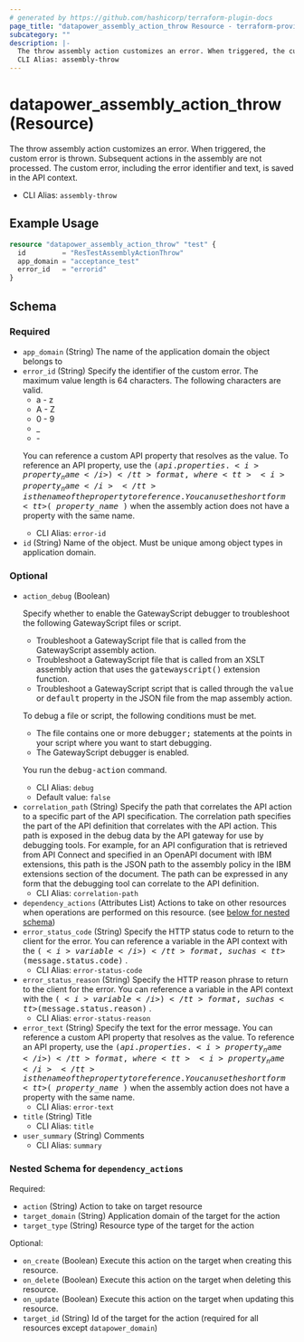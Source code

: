 ```yaml
---
# generated by https://github.com/hashicorp/terraform-plugin-docs
page_title: "datapower_assembly_action_throw Resource - terraform-provider-datapower"
subcategory: ""
description: |-
  The throw assembly action customizes an error. When triggered, the custom error is thrown. Subsequent actions in the assembly are not processed. The custom error, including the error identifier and text, is saved in the API context.
  CLI Alias: assembly-throw
---
```


# datapower_assembly_action_throw (Resource)

The throw assembly action customizes an error. When triggered, the custom error is thrown. Subsequent actions in the assembly are not processed. The custom error, including the error identifier and text, is saved in the API context.
  - CLI Alias: `assembly-throw`

## Example Usage

```terraform
resource "datapower_assembly_action_throw" "test" {
  id         = "ResTestAssemblyActionThrow"
  app_domain = "acceptance_test"
  error_id   = "errorid"
}
```

<!-- schema generated by tfplugindocs -->
## Schema

### Required

- `app_domain` (String) The name of the application domain the object belongs to
- `error_id` (String) Specify the identifier of the custom error. The maximum value length is 64 characters. The following characters are valid. <ul><li>a - z</li><li>A - Z</li><li>0 - 9</li><li>_</li><li>-</li></ul><p>You can reference a custom API property that resolves as the value. To reference an API property, use the <tt>$(api.properties. <i>property_name</i> )</tt> format, where <tt><i>property_name</i></tt> is the name of the property to reference. You can use the short form <tt>$( <i>property_name</i> )</tt> when the assembly action does not have a property with the same name.</p>
  - CLI Alias: `error-id`
- `id` (String) Name of the object. Must be unique among object types in application domain.

### Optional

- `action_debug` (Boolean) <p>Specify whether to enable the GatewayScript debugger to troubleshoot the following GatewayScript files or script.</p><ul><li>Troubleshoot a GatewayScript file that is called from the GatewayScript assembly action.</li><li>Troubleshoot a GatewayScript file that is called from an XSLT assembly action that uses the <tt>gatewayscript()</tt> extension function.</li><li>Troubleshoot a GatewayScript script that is called through the <tt>value</tt> or <tt>default</tt> property in the JSON file from the map assembly action.</li></ul><p>To debug a file or script, the following conditions must be met.</p><ul><li>The file contains one or more <tt>debugger;</tt> statements at the points in your script where you want to start debugging.</li><li>The GatewayScript debugger is enabled.</li></ul><p>You run the <tt>debug-action</tt> command.</p>
  - CLI Alias: `debug`
  - Default value: `false`
- `correlation_path` (String) Specify the path that correlates the API action to a specific part of the API specification. The correlation path specifies the part of the API definition that correlates with the API action. This path is exposed in the debug data by the API gateway for use by debugging tools. For example, for an API configuration that is retrieved from API Connect and specified in an OpenAPI document with IBM extensions, this path is the JSON path to the assembly policy in the IBM extensions section of the document. The path can be expressed in any form that the debugging tool can correlate to the API definition.
  - CLI Alias: `correlation-path`
- `dependency_actions` (Attributes List) Actions to take on other resources when operations are performed on this resource. (see [below for nested schema](#nestedatt--dependency_actions))
- `error_status_code` (String) Specify the HTTP status code to return to the client for the error. You can reference a variable in the API context with the <tt>$( <i>variable</i> )</tt> format, such as <tt>$(message.status.code)</tt> .
  - CLI Alias: `error-status-code`
- `error_status_reason` (String) Specify the HTTP reason phrase to return to the client for the error. You can reference a variable in the API context with the <tt>$( <i>variable</i> )</tt> format, such as <tt>$(message.status.reason)</tt> .
  - CLI Alias: `error-status-reason`
- `error_text` (String) Specify the text for the error message. You can reference a custom API property that resolves as the value. To reference an API property, use the <tt>$(api.properties. <i>property_name</i> )</tt> format, where <tt><i>property_name</i></tt> is the name of the property to reference. You can use the short form <tt>$( <i>property_name</i> )</tt> when the assembly action does not have a property with the same name.
  - CLI Alias: `error-text`
- `title` (String) Title
  - CLI Alias: `title`
- `user_summary` (String) Comments
  - CLI Alias: `summary`

<a id="nestedatt--dependency_actions"></a>
### Nested Schema for `dependency_actions`

Required:

- `action` (String) Action to take on target resource
- `target_domain` (String) Application domain of the target for the action
- `target_type` (String) Resource type of the target for the action

Optional:

- `on_create` (Boolean) Execute this action on the target when creating this resource.
- `on_delete` (Boolean) Execute this action on the target when deleting this resource.
- `on_update` (Boolean) Execute this action on the target when updating this resource.
- `target_id` (String) Id of the target for the action (required for all resources except `datapower_domain`)
